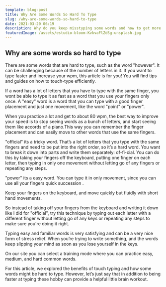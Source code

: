```yaml
---
template: blog-post
title: Why Are Some Words So Hard To Type
slug: /why-are-some-words-so-hard-to-type
date: 2021-03-20 06:19
description: Why do you keep misstyping some words and how to get more accurate
featuredImage: /assets/estudio-bloom-KvkvaFlZdSg-unsplash.jpg
---
```

## Why are some words so hard to type

There are some words that are hard to type, such as the word "however". It can be challenging because of the number of letters in it. If you want to type faster and increase your wpm, this article is for you! You will find tips and guides on how to touch-type efficiently.  

If a word has a lot of letters that you have to type with the same finger, you wont be able to type it as fast as a word that you use your fingers only once. A "easy" word is a word that you can type with a good finger placement and just one movement, like the word "point" or "power".  

When you practice a lot and get to about 80 wpm, the best way to improve your speed is to stop seeing words as a bunch of letters, and start seeing them like accords of a piano.This way you can remember the finger placement and can easily move to other words that use the same fingers.  


"official" its a tricky word. That’s a lot of letters that you type with the same fingers and need to be put into the right order, so it’s a hard word. You want to break it down into parts and write them separately: of-fi-cial. You can do this by taking your fingers off the keyboard, putting one finger on each letter, then typing in only one movement without letting go of any fingers or repeating any steps.


"power" its a easy word. You can type it in only movement, since you can use all your fingers quick succession .

 Keep your fingers on the keyboard, and move quickly but fluidly with short hand movements.

So instead of taking off your fingers from the keyboard and writing it down like I did for "official", try this technique by typing out each letter with a different finger without letting go of any keys or repeating any steps to make sure you're doing it right.


Typing easy and familiar words is very satisfying and can be a very nice form of stress relief.  When you’re trying to write something, and the words keep slipping your mind as soon as you lose yourself in the keys. 

On our site you can select a training mode where you can practice easy, medium, and hard common words. 

For this article, we explored the benefits of touch typing and how some words might be hard to type. However, let’s just say that in addition to being faster at typing these hobby can provide a helpful little brain workout. 